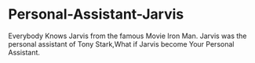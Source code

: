 # Personal-Assistant-Jarvis
Everybody Knows Jarvis from the famous Movie Iron Man. Jarvis was the personal assistant of Tony Stark,What if Jarvis become Your Personal Assistant.
